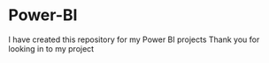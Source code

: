 # Power-BI
I have created this repository for my Power BI projects Thank you for looking in to my project
